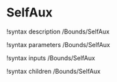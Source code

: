 <!-- MOOSE Documentation Stub: Remove this when content is added. -->

# SelfAux
!syntax description /Bounds/SelfAux

!syntax parameters /Bounds/SelfAux

!syntax inputs /Bounds/SelfAux

!syntax children /Bounds/SelfAux

